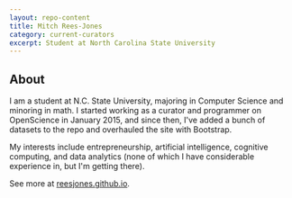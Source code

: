 ```yaml
---
layout: repo-content
title: Mitch Rees-Jones
category: current-curators
excerpt: Student at North Carolina State University
---
```



## About
I am a student at N.C. State University, majoring in Computer Science and minoring in 
math. I started working as a curator and programmer on OpenScience in January 2015, and since 
then, I've added a bunch of datasets to the repo and overhauled the site with Bootstrap.

My interests include entrepreneurship, artificial intelligence, cognitive computing, and data analytics
(none of which I have considerable experience in, but I'm getting there).

See more at [reesjones.github.io](reesjones.github.io).
